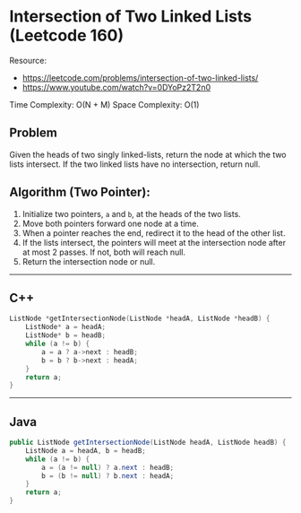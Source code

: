 # Intersection of Two Linked Lists (Leetcode 160)

Resource:
- https://leetcode.com/problems/intersection-of-two-linked-lists/
- https://www.youtube.com/watch?v=0DYoPz2T2n0

Time Complexity: O(N + M)
Space Complexity: O(1)

## Problem
Given the heads of two singly linked-lists, return the node at which the two lists intersect. If the two linked lists have no intersection, return null.

## Algorithm (Two Pointer):
1. Initialize two pointers, `a` and `b`, at the heads of the two lists.
2. Move both pointers forward one node at a time.
3. When a pointer reaches the end, redirect it to the head of the other list.
4. If the lists intersect, the pointers will meet at the intersection node after at most 2 passes. If not, both will reach null.
5. Return the intersection node or null.

---

## C++
```cpp
ListNode *getIntersectionNode(ListNode *headA, ListNode *headB) {
    ListNode* a = headA;
    ListNode* b = headB;
    while (a != b) {
        a = a ? a->next : headB;
        b = b ? b->next : headA;
    }
    return a;
}
```

---

## Java
```java
public ListNode getIntersectionNode(ListNode headA, ListNode headB) {
    ListNode a = headA, b = headB;
    while (a != b) {
        a = (a != null) ? a.next : headB;
        b = (b != null) ? b.next : headA;
    }
    return a;
}
```
